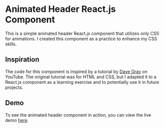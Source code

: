 # Animated Header React.js Component

This is a simple animated header React.js component that utilizes only CSS for animations. I created this component as a practice to enhance my CSS skills.

## Inspiration

The code for this component is inspired by a tutorial by [Dave Gray](https://www.youtube.com/@DaveGrayTeachesCode) on YouTube. The original tutorial was for HTML and CSS, but I adapted it to a React.js component as a learning exercise and to potentially use it in future projects.

## Demo

To see the animated header component in action, you can view the live demo [here](https://animated-header.vercel.app/).
